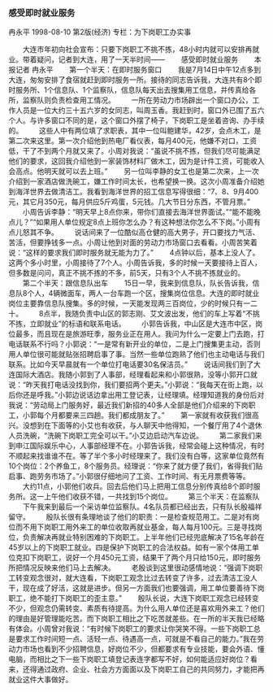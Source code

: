 ### 感受即时就业服务
冉永平
1998-08-10
第2版(经济)
专栏：为下岗职工办实事

　　大连市年初向社会宣布：只要下岗职工不挑不拣，48小时内就可以安排再就业。带着疑问，记者到大连，用了一天半时间——
　　感受即时就业服务
　　本报记者  冉永平
　　第一个半天：在即时服务窗口
　　我是7月14日中午12点多到大连，匆匆安排了食宿就赶到即时服务一所。接待的同志告诉我，大连共有8个即时服务所、1个信息队、1个监察队，信息队每天出去搜集用工信息，并传真给各所，监察队则负责检查用工情况。
　　一所在劳动力市场辟出一个窗口办公，工作人员是一位大约三十五六岁的女同志，叫周玉香。我赶到时，窗口外已围了五六个人。与许多窗口不同的是，这个窗口外摆了椅子，下岗职工是坐着咨询、办手续的。
　　这些人中有两位填了求职表，其中一位叫鲍建华，42岁，会点木工，是第二次来这里。第一次介绍他到热电厂看仪表，每月400元，他嫌不对口，工资低，干了不到两个月就又来了。小周对我说：“虽说不挑不拣，但我们尽可能满足他们的要求，这回我介绍他到一家装饰材料厂做木工，因为是计件工资，可能收入会高点。他明天就可以去上班。”
　　另一位叫李静的女工也是第二次来，上一次介绍到一家酒店做洗碗工，嫌工作时间太长，也希望换一换。这次小周准备介绍她到海洋世界去做清洁工。我看到海洋世界的招工信息写得很细：“7、8、9月400元，其它月350元，每月供应5斤鸡蛋，5元钱。几大节日分东西，不管月票。”
　　小周告诉李静：“明天早上8点你来，带你们直接去海洋世界面试。”“能不能晚点儿？”“如果用人单位规定8点上班你怎么办？有这种想法你怎么不下岗。”小周有点儿怒其不争。
　　说话间来了一位酷似高仓健的高大男子，开口要找力气活、苦活，但要挣钱多一点。小周让他到对面的劳动力市场窗口去看看。小周苦笑着说：“这样的要求我们即时服务就无能为力了。”
　　4点钟以后，基本上没人了。这两个多小时里，小周接待了7个人。小周告诉我，多的时候一天要接待上百人，但多数是问问，真正不挑不拣的不多，前5天，只有3个人不挑不拣就业的。
　　第二个半天：跟信息队出车
　　15日一早，我来到信息队，队长告诉我，信息队8个人，4辆微面车，两人一台车跑一个区，搜集岗位信息。大连的即时就业岗位主要靠信息队搜集。多的时候，一天能发现两三百岗位，少的时候只有一二十。
　　8点半，我随负责中山区的郭志刚、艾文波出发，他们的车上写着“不挑不拣，立即就业”的标语和联系电话。
　　小郭告诉我，中山区是大连市中区，岗位最多，而且现在是旅游旺季，服务业正在用人。我问为什么一定要上门去跑，打电话联系不行吗？小郭说：“一是常有新开业的单位，二是上门搜集更主动，否则用人单位很可能就贴张招聘启事了事。当然一些单位跑熟了他们也主动电话与我们联系。比如今天早晨就有一个单位打电话要30名保洁员。”
　　说话间我们到了大连国际大酒店。我随小郭到了人事部，经理看起来和小郭很熟，没等小郭开口就说：“昨天我打电话没找到你，我们要招两个更夫。”小郭说：“我每天在街上跑，以后你还是呼我。”小郭边说话边拿出用工登记表，让经理填。经理知道我的身份后对我说：“劳动局上门服务好，最近我们新招的40多人全部是他们介绍来的下岗职工，小郭每个月都要来三四趟。我们都成朋友了。”
　　第一家就有收获我们很高兴。没想到在下面等的小艾也有收获，与人聊天中他得知，一个餐厅用了4个退休人员洗碗，“洗碗下岗职工完全可以干。”小艾边启动汽车边说。
　　第二家我们来到申江国际娱乐中心，人事部经理不在。小郭告诉我，经常会碰上这种情况，有时不顺起来找谁谁不在。等了半个多小时经理来了。我们没有白等，这家单位竟然有10个岗位：2个养鱼工，8个服务员。经理说：“你来了就方便了我们，省得我们贴启事、跑劳务市场了。”小郭很仔细地问了工资、工作时间、有无月票费等等。
　　大约11点，小郭他们收兵。回去后他们马上把用工信息分别传真给8个即时服务所。这一上午他们收获不错，一共找到15个岗位。
　　第三个半天：在监察队
　　下午我来到最后一个采访单位监察队。4名队员都已经出去，只有队长殷福祥留守。
　　殷队长很有条理地谈了他们的职责：一是检查规范用工。二是对有岗位而不用下岗职工用外来工的单位收取再就业基金，每人每月100元。三是寻找岗位，负责解决再就业特别困难的下岗职工。上半年他们已经兜底解决了15名年龄在45岁以上的下岗职工就业。四是保护下岗职工的合法权益。如有一家个体用工单位克扣下岗职工，说好一个月450元工资，结果干了两个月只给150元，即时服务所把情况反映来他们马上去解决。
　　老殷谈到这里很动感情地说：“强调下岗职工转变观念很对，就大连看，下岗职工观念比过去转变了许多，过去清洁工没人干，现在成了好活，这就是进步。但另一方面我们也要强调，用工单位要善待下岗职工，绝不能打下岗职工的歪主意。”
　　殷队长说，大连下岗职工观念已经转变不少，但观念仍需转变、素质有待提高。为什么用人单位还是喜欢用外来工？他们的理由是好管理能吃苦。而下岗职工相比之下吃苦就差些。在一所的半天我已经略有体会。小周曾对我说：“有时候下岗职工的要求让你哭笑不得。一些下岗职工总是要求工作时间短一点、活轻一点、待遇高一点，可就是不看自己的能力。”我在劳动力市场也看到不少招聘信息，好岗位不少，但都要求有专业技能，要会外语、懂电脑，而相比之下一些下岗职工填登记表连字都写不好，如何能适应好岗位？看来，还得通过政府、企业、社会方方面面以及下岗职工自己的共同努力，才能把再就业这件大事做好。
